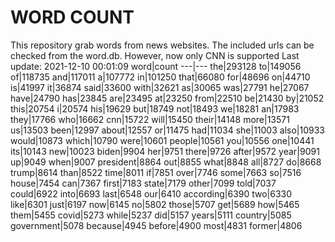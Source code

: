 # WORD COUNT
This repository grab words from news websites. The included urls can be checked from the word.db.
However, now only CNN is supported
Last update: 2021-12-10 00:01:09
word|count
---|---
the|293128
to|149056
of|118735
and|117011
a|107772
in|101250
that|66080
for|48696
on|44710
is|41997
it|36874
said|33600
with|32621
as|30065
was|27791
he|27067
have|24790
has|23845
are|23495
at|23250
from|22510
be|21430
by|21052
this|20754
i|20574
his|19629
but|18749
not|18493
we|18281
an|17983
they|17766
who|16662
cnn|15722
will|15450
their|14148
more|13571
us|13503
been|12997
about|12557
or|11475
had|11034
she|11003
also|10933
would|10873
which|10790
were|10601
people|10561
you|10556
one|10441
its|10143
new|10023
biden|9904
her|9751
there|9726
after|9572
year|9091
up|9049
when|9007
president|8864
out|8855
what|8848
all|8727
do|8668
trump|8614
than|8522
time|8011
if|7851
over|7746
some|7663
so|7516
house|7454
can|7367
first|7183
state|7179
other|7099
told|7037
could|6922
into|6693
last|6548
our|6410
according|6390
two|6330
like|6301
just|6197
now|6145
no|5802
those|5707
get|5689
how|5465
them|5455
covid|5273
while|5237
did|5157
years|5111
country|5085
government|5078
because|4945
before|4900
most|4831
former|4806
